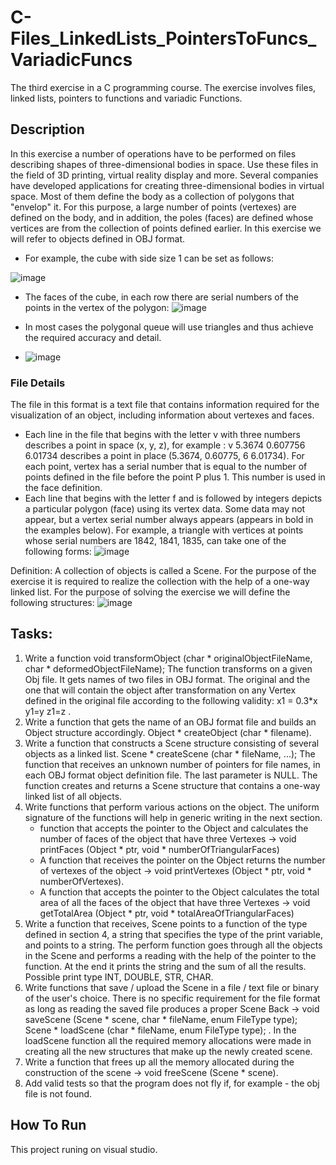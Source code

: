 # C-Files_LinkedLists_PointersToFuncs_VariadicFuncs

The third exercise in a C programming course. 
The exercise involves files, linked lists, pointers to functions and variadic Functions.

## Description

In this exercise a number of operations have to be performed on files describing shapes of three-dimensional bodies in space. Use these files in the field of 3D printing, virtual reality display and more.
Several companies have developed applications for creating three-dimensional bodies in virtual space. Most of them define the body as a collection of polygons that "envelop" it. For this purpose, a large number of points (vertexes) are defined on the body, and in addition, the poles (faces) are defined whose vertices are from the collection of points defined earlier.
In this exercise we will refer to objects defined in OBJ format.

* For example, the cube with side size 1 can be set as follows:

![image](https://user-images.githubusercontent.com/74857750/149569267-9d085588-8fbc-44cc-b7f4-17b0b22730ee.png)

* The faces of the cube, in each row there are serial numbers of the points in the vertex of the polygon:
![image](https://user-images.githubusercontent.com/74857750/149569474-55bd0c07-3ad3-4864-9e86-a3c59f6cccae.png)

* In most cases the polygonal queue will use triangles and thus achieve the required accuracy and detail.
* ![image](https://user-images.githubusercontent.com/74857750/149569586-96705764-91c1-4d33-ad7f-e9ad7c66681f.png)


### File Details
The file in this format is a text file that contains information required for the visualization of an object, including information about vertexes and faces.
* Each line in the file that begins with the letter v with three numbers describes a point in space (x, y, z), for example : v   5.3674   0.607756   6.01734 describes a point in place (5.3674, 0.60775, 6 6.01734). For each point, vertex has a serial number that is equal to the number of points defined in the file before the point P plus 1. This number is used in the face definition.
* Each line that begins with the letter f and is followed by integers depicts a particular polygon (face) using its vertex data. Some data may not appear, but a vertex serial number always appears (appears in bold in the examples below). For example, a triangle with vertices at points whose serial numbers are 1842, 1841, 1835, can take one of the following forms:
![image](https://user-images.githubusercontent.com/74857750/149567993-970dc5d9-552a-4964-a80d-8619b92207ac.png)

Definition: A collection of objects is called a Scene. For the purpose of the exercise it is required to realize the collection with the help of a one-way linked list.
For the purpose of solving the exercise we will define the following structures:
![image](https://user-images.githubusercontent.com/74857750/149568222-1c67f5f4-bc18-4d34-a571-d1cfbd638f6b.png)

## Tasks:
1. Write a function void transformObject (char * originalObjectFileName, char * deformedObjectFileName); The function transforms on a given Obj file. It gets names of two files in OBJ format. The original and the one that will contain the object after transformation on any Vertex defined in the original file according to the following validity: x1 = 0.3*x y1=y z1=z .
2. Write a function that gets the name of an OBJ format file and builds an Object structure accordingly. Object * createObject (char * filename).
3. Write a function that constructs a Scene structure consisting of several objects as a linked list. Scene * createScene (char * fileName, ...); The function that receives an unknown number of pointers for file names, in each OBJ format object definition file. The last parameter is NULL. The function creates and returns a Scene structure that contains a one-way linked list of all objects.
4. Write functions that perform various actions on the object. The uniform signature of the functions will help in generic writing in the next section.
    * function that accepts the pointer to the Object and calculates the number of faces of the object that have three Vertexes -> void printFaces (Object * ptr, void *          numberOfTriangularFaces)
    * A function that receives the pointer on the Object returns the number of vertexes of the object -> void printVertexes (Object * ptr, void * numberOfVertexes).
    * A function that accepts the pointer to the Object calculates the total area of all the faces of the object that have three Vertexes -> void getTotalArea (Object * ptr,   void * totalAreaOfTriangularFaces)
5. Write a function that receives, Scene points to a function of the type defined in section 4, a string that specifies the type of the print variable, and points to a string. The perform function goes through all the objects in the Scene and performs a reading with the help of the pointer to the function. At the end it prints the string and the sum of all the results. Possible print type INT, DOUBLE, STR, CHAR.
6. Write functions that save / upload the Scene in a file / text file or binary of the user's choice. There is no specific requirement for the file format as long as reading the saved file produces a proper Scene Back -> void saveScene (Scene * scene, char * fileName, enum FileType type); Scene * loadScene (char * fileName, enum FileType type); . In the loadScene function all the required memory allocations were made in creating all the new structures that make up the newly created scene.
7. Write a function that frees up all the memory allocated during the construction of the scene -> void freeScene (Scene * scene).
8. Add valid tests so that the program does not fly if, for example - the obj file is not found.

## How To Run 
This project runing on visual studio.
